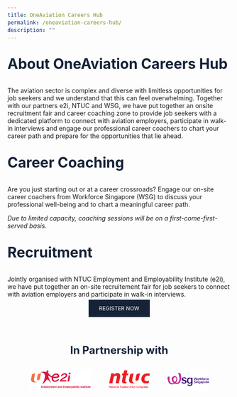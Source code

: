 ```yaml
---
title: OneAviation Careers Hub
permalink: /oneaviation-careers-hub/
description: ""
---
```

<p style="color: #152238; font-size: 2rem;font-weight :bold;">About OneAviation Careers Hub</p>
<p style="font-size:normal;">The aviation sector is complex and diverse with limitless opportunities for job seekers and we understand that this can feel overwhelming. Together with our partners e2i, NTUC and WSG, we have put together an onsite recruitment fair and career coaching zone to provide job seekers with a dedicated platform to connect with aviation employers, participate in walk-in interviews and engage our professional career coachers to chart your career path and prepare for the opportunities that lie ahead.</p>

<p style="color: #152238; font-size: 2rem;font-weight :bold;">Career Coaching</p>
<p style="font-size:normal;">Are you just starting out or at a career crossroads?  Engage our on-site career coachers from Workforce Singapore (WSG) to discuss your professional well-being and to chart a meaningful career path. </p>
<p style="font-style:italic;">Due to limited capacity, coaching sessions will be on a first-come-first-served basis.</p>

<p style="color: #152238; font-size: 2rem;font-weight :bold;">Recruitment</p>
<p>Jointly organised with NTUC Employment and Employability Institute (e2i), we have put together an on-site recruitement fair for job seekers to connect with aviation employers and participate in walk-in interviews.</p>

<center><a style="font-size: 0.75rem; padding: 0.75rem; padding-left: 1.5rem; padding-right: 1.5rem; background: #152238; color: white;border-radius: 0; text-decoration:none;" target="_blank" rel="noopener noreferrer" href="https://e2i.sg/OACH23">REGISTER NOW</a></center>

<!--<p style="text-align: center; font-style: italic;">Stay tuned for the registration link!</p>-->

<p style="color: #152238; font-size: 1.5rem;font-weight :bold; text-align:center;padding-top: 3rem;">In Partnership with</p>

<div style="display: flex; flex-direction: row;margin-bottom: 4rem; width:80%; margin:auto;gap:10%;align-items: center;">
	<div style="flex: 1.5;"><img src="/images/e2iimg.png" alt="e2i"></div>
	<div style="flex: 1;"><img src="/images/ntuc-logo.png" alt="e2i"></div>
<div style="flex: 1;"><img src="/images/wsgimg.png" alt="wsg"></div>
	</div>

<style>a::after {content: none !important;} #main-content .bp-section.bp-section-pagetitle, .bottom-navigation a {background-color: #153821 !important;}</style>